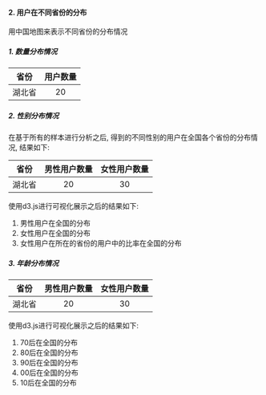 #### 2. 用户在不同省份的分布

用中国地图来表示不同省份的分布情况

##### 1. 数量分布情况

| 省份 | 用户数量 |
|:----:|:-------:|
| 湖北省|   20   |

##### 2. 性别分布情况

在基于所有的样本进行分析之后, 得到的不同性别的用户在全国各个省份的分布情况, 结果如下:

| 省份 | 男性用户数量 | 女性用户数量 |
|:----:|:-----------:| :----------:|
| 湖北省|     20     |      30     |

使用d3.js进行可视化展示之后的结果如下:

1. 男性用户在全国的分布
2. 女性用户在全国的分布
3. 女性用户在所在的省份的用户中的比率在全国的分布

##### 3. 年龄分布情况

| 省份 | 男性用户数量 | 女性用户数量 |
|:----:|:-----------:| :----------:|
| 湖北省|     20     |      30     |

使用d3.js进行可视化展示之后的结果如下:

1. 70后在全国的分布
1. 80后在全国的分布
1. 90后在全国的分布
1. 00后在全国的分布
1. 10后在全国的分布